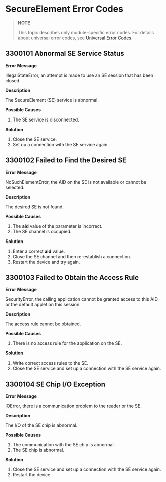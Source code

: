 # SecureElement Error Codes

<!--Kit: Connectivity Kit-->
<!--Subsystem: Communication-->
<!--Owner: @amunra03-->
<!--Designer: @wenxiaolin-->
<!--Tester: @zs_111-->
<!--Adviser: @zhang_yixin13-->

> **NOTE**
>
> This topic describes only module-specific error codes. For details about universal error codes, see [Universal Error Codes](../errorcode-universal.md).

## 3300101 Abnormal SE Service Status

**Error Message**

IllegalStateError, an attempt is made to use an SE session that has been closed.

**Description**

The SecureElement (SE) service is abnormal.

**Possible Causes**

1. The SE service is disconnected.

**Solution**

1. Close the SE service.
2. Set up a connection with the SE service again.

## 3300102 Failed to Find the Desired SE

**Error Message**

NoSuchElementError, the AID on the SE is not available or cannot be selected.

**Description**

The desired SE is not found.

**Possible Causes**

1. The **aid** value of the parameter is incorrect.
2. The SE channel is occupied.

**Solution**

1. Enter a correct **aid** value.
2. Close the SE channel and then re-establish a connection.
3. Restart the device and try again.

## 3300103 Failed to Obtain the Access Rule

**Error Message**

SecurityError, the calling application cannot be granted access to this AID or the default applet on this session.

**Description**

The access rule cannot be obtained.

**Possible Causes**

1. There is no access rule for the application on the SE.

**Solution**

1. Write correct access rules to the SE.
2. Close the SE service and set up a connection with the SE service again.

## 3300104 SE Chip I/O Exception

**Error Message**

IOError, there is a communication problem to the reader or the SE.

**Description**

The I/O of the SE chip is abnormal.

**Possible Causes**

1. The communication with the SE chip is abnormal.
2. The SE chip is abnormal.

**Solution**

1. Close the SE service and set up a connection with the SE service again.
2. Restart the device.
